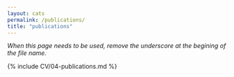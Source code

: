 ```yaml
---
layout: cats
permalink: /publications/
title: "publications"
---
```


*When this page needs to be used, remove the underscore at the begining of the file name.*

{% include CV/04-publications.md %}
